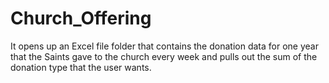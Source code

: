 # Church_Offering
It opens up an Excel file folder that contains the donation data for one year that the Saints 
gave to the church every week and pulls out the sum of the donation type that the user wants.
